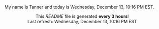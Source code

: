 My name is Tanner and today is Wednesday, December 13, 10:16 PM EST.

<p align="center">This <i>README</i> file is generated <b>every 3 hours</b>!</br>Last refresh: Wednesday, December 13, 10:16 PM EST<br /></p>
